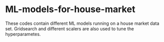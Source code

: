 # ML-models-for-house-market

These codes contain different ML models running on a house market data set. Gridsearch and different scalers are also used to tune the hyperparametes.
